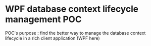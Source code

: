 # WPF database context lifecycle management POC

POC's purpose : find the better way to manage the database context lifecycle in a rich client application (WPF here)
